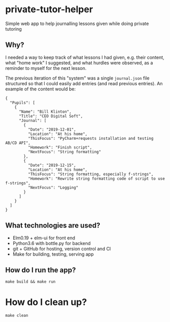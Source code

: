 # private-tutor-helper

Simple web app to help journalling lessons given while doing private tutoring

## Why?

I needed a way to keep track of what lessons I had given, e.g. their content, what "home work" I suggested, and what hurdles were observed, as a reminder to myself for the next lesson.

The previous iteration of this "system" was a single `journal.json` file structured so that I could easily add entries (and read previous entries). An example of the content would be:

```
{
  "Pupils": [
    {
      "Name": "Bill Klinton",
      "Title": "CEO Digital Soft",
      "Journal": [
        {
          "Date": "2019-12-01",
          "Location": "At his home",
          "ThisFocus": "PyCharm+requests installation and testing AB/CD API",
          "Homework": "Finish script",
          "NextFocus": "String formatting"
        },
        {
          "Date": "2019-12-15",
          "Location": "At his home",
          "ThisFocus": "String formatting, especially f-strings",
          "Homework": "Rewrite string formatting code of script to use f-strings",
          "NextFocus": "Logging"
        }
      ]
    }
  ]
}
```

## What technologies are used?

  - Elm0.19 + elm-ui for front end
  - Python3.6 with bottle.py for backend
  - git + GitHub for hosting, version control and CI
  - Make for building, testing, serving app


## How do I run the app?

    make build && make run


# How do I clean up?

    make clean
